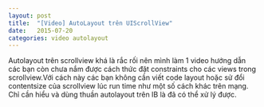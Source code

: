 ```yaml
---
layout: post
title:  "[Video] AutoLayout trên UIScrollView"
date:   2015-07-20
categories: video autolayout
---
```

Autolayout trên scrollview khá là rắc rối nên mình làm 1 video hướng dẫn các bạn còn chưa nắm được cách thức đặt constraints cho các views trong scrollview.Với cách này các bạn không cần viết code layout hoặc sử đổi contentsize của scrollview lúc run time như một số cách khác trên mạng. Chỉ cần hiểu và dùng thuần autolayout trên IB là đã có thể xử lý được.  
<div class="youtube" yID="RPyWeqAVna0"></div>